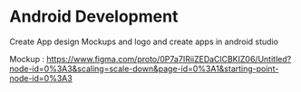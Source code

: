 # Android Development

Create App design Mockups and logo and create apps in android studio

Mockup : https://www.figma.com/proto/0P7a7IRiiZEDaClCBKIZ06/Untitled?node-id=0%3A3&scaling=scale-down&page-id=0%3A1&starting-point-node-id=0%3A3

